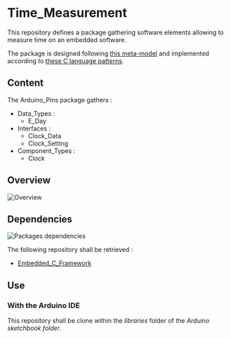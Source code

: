 # Time_Measurement

This repository defines a package gathering software elements allowing to measure time on an
embedded software.

The package is designed following
[this meta-model](https://github.com/HomeMadeBots/Embedded_Software_Meta_Model) and implemented
according to [these C language
patterns](https://github.com/HomeMadeBots/C-language-patterns-for-Embedded-Software-Meta-Model).

## Content

The Arduino_Pins package gathers :
* Data_Types :
  * E_Day
* Interfaces :
  * Clock_Data
  * Clock_Setting
* Component_Types :
  * Clock

## Overview

![Overview](http://www.plantuml.com/plantuml/proxy?cache=no&src=https://raw.github.com/HomeMadeBots/Time_Measurement/master/doc/overview.puml)

## Dependencies

![Packages dependencies](http://www.plantuml.com/plantuml/proxy?cache=no&src=https://raw.github.com/HomeMadeBots/Time_Measurement/master/doc/dependencies.puml)

The following repository shall be retrieved :
* [Embedded_C_Framework](https://github.com/HomeMadeBots/Embedded_C_Framework)

## Use

### With the Arduino IDE

This repository shall be clone within the _libraries_ folder of the _Arduino sketchbook folder_.